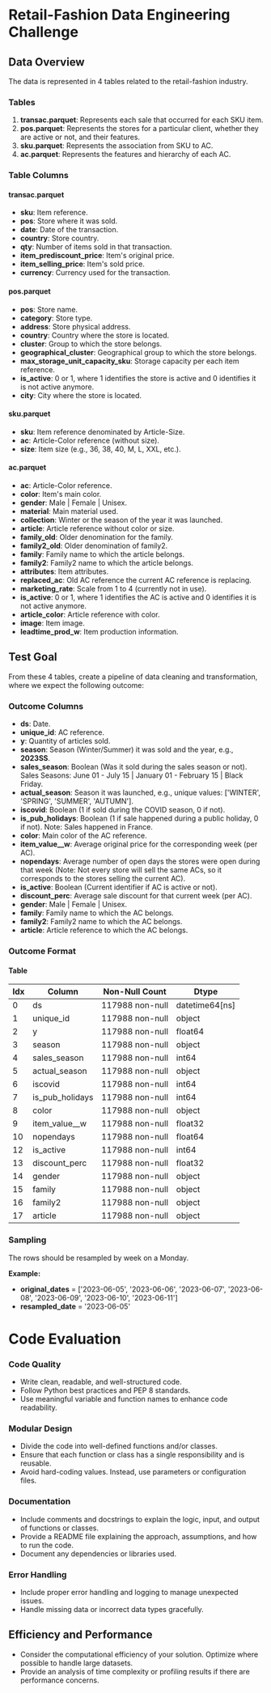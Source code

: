 # Retail-Fashion Data Engineering Challenge

## Data Overview

The data is represented in 4 tables related to the retail-fashion industry.


### Tables

1. **transac.parquet**: Represents each sale that occurred for each SKU item.
2. **pos.parquet**: Represents the stores for a particular client, whether they are active or not, and their features.
3. **sku.parquet**: Represents the association from SKU to AC.
4. **ac.parquet**: Represents the features and hierarchy of each AC.


### Table Columns

#### **transac.parquet**
- **sku**: Item reference.
- **pos**: Store where it was sold.
- **date**: Date of the transaction.
- **country**: Store country.
- **qty**: Number of items sold in that transaction.
- **item_prediscount_price**: Item's original price.
- **item_selling_price**: Item's sold price.
- **currency**: Currency used for the transaction.

#### **pos.parquet**
- **pos**: Store name.
- **category**: Store type.
- **address**: Store physical address.
- **country**: Country where the store is located.
- **cluster**: Group to which the store belongs.
- **geographical_cluster**: Geographical group to which the store belongs.
- **max_storage_unit_capacity_sku**: Storage capacity per each item reference.
- **is_active**: 0 or 1, where 1 identifies the store is active and 0 identifies it is not active anymore.
- **city**: City where the store is located.

#### **sku.parquet**
- **sku**: Item reference denominated by Article-Size.
- **ac**: Article-Color reference (without size).
- **size**: Item size (e.g., 36, 38, 40, M, L, XXL, etc.).

#### **ac.parquet**
- **ac**: Article-Color reference.
- **color**: Item's main color.
- **gender**: Male | Female | Unisex.
- **material**: Main material used.
- **collection**: Winter or the season of the year it was launched.
- **article**: Article reference without color or size.
- **family_old**: Older denomination for the family.
- **family2_old**: Older denomination of family2.
- **family**: Family name to which the article belongs.
- **family2**: Family2 name to which the article belongs.
- **attributes**: Item attributes.
- **replaced_ac**: Old AC reference the current AC reference is replacing.
- **marketing_rate**: Scale from 1 to 4 (currently not in use).
- **is_active**: 0 or 1, where 1 identifies the AC is active and 0 identifies it is not active anymore.
- **article_color**: Article reference with color.
- **image**: Item image.
- **leadtime_prod_w**: Item production information.


## Test Goal
From these 4 tables, create a pipeline of data cleaning and transformation, where we expect the following outcome:

### Outcome Columns

- **ds**: Date.
- **unique_id**: AC reference.
- **y**: Quantity of articles sold.
- **season**: Season (Winter/Summer) it was sold and the year, e.g., **2023SS**.
- **sales_season**: Boolean (Was it sold during the sales season or not). Sales Seasons: June 01 - July 15 | January 01 - February 15 | Black Friday.
- **actual_season**: Season it was launched, e.g., unique values: ['WINTER', 'SPRING', 'SUMMER', 'AUTUMN'].
- **iscovid**: Boolean (1 if sold during the COVID season, 0 if not).
- **is_pub_holidays**: Boolean (1 if sale happened during a public holiday, 0 if not). Note: Sales happened in France.
- **color**: Main color of the AC reference.
- **item_value__w**: Average original price for the corresponding week (per AC).
- **nopendays**: Average number of open days the stores were open during that week (Note: Not every store will sell the same ACs, so it corresponds to the stores selling the current AC).
- **is_active**: Boolean (Current identifier if AC is active or not).
- **discount_perc**: Average sale discount for that current week (per AC).
- **gender**: Male | Female | Unisex.
- **family**: Family name to which the AC belongs.
- **family2**: Family2 name to which the AC belongs.
- **article**: Article reference to which the AC belongs.



### Outcome Format

#### Table

| Idx | Column           | Non-Null Count | Dtype          |
|-----|------------------|----------------|----------------|
| 0   | ds               | 117988 non-null| datetime64[ns] |
| 1   | unique_id        | 117988 non-null| object         |
| 2   | y                | 117988 non-null| float64        |
| 3   | season           | 117988 non-null| object         |
| 4   | sales_season     | 117988 non-null| int64          |
| 5   | actual_season    | 117988 non-null| object         |
| 6   | iscovid          | 117988 non-null| int64          |
| 7   | is_pub_holidays  | 117988 non-null| int64          |
| 8   | color            | 117988 non-null| object         |
| 9   | item_value__w    | 117988 non-null| float32        |
| 10  | nopendays        | 117988 non-null| float64        |
| 12  | is_active        | 117988 non-null| int64          |
| 13  | discount_perc    | 117988 non-null| float32        |
| 14  | gender           | 117988 non-null| object         |
| 15  | family           | 117988 non-null| object         |
| 16  | family2          | 117988 non-null| object         |
| 17  | article          | 117988 non-null| object         |


### Sampling

The rows should be resampled by week on a Monday.

**Example:**

- **original_dates** = ['2023-06-05', '2023-06-06', '2023-06-07', '2023-06-08', '2023-06-09', '2023-06-10', '2023-06-11']
- **resampled_date** = '2023-06-05'




# Code Evaluation

### Code Quality

- Write clean, readable, and well-structured code.
- Follow Python best practices and PEP 8 standards.
- Use meaningful variable and function names to enhance code readability.


### Modular Design

- Divide the code into well-defined functions and/or classes.
- Ensure that each function or class has a single responsibility and is reusable.
- Avoid hard-coding values. Instead, use parameters or configuration files.


### Documentation

- Include comments and docstrings to explain the logic, input, and output of functions or classes.
- Provide a README file explaining the approach, assumptions, and how to run the code.
- Document any dependencies or libraries used.


### Error Handling

- Include proper error handling and logging to manage unexpected issues.
- Handle missing data or incorrect data types gracefully.


## Efficiency and Performance

- Consider the computational efficiency of your solution. Optimize where possible to handle large datasets.
- Provide an analysis of time complexity or profiling results if there are performance concerns.
